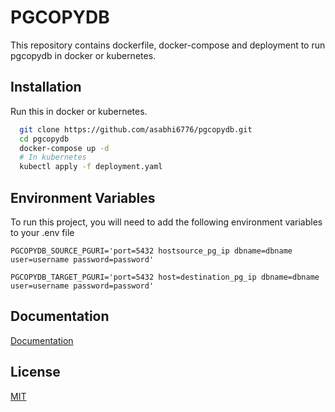 
# PGCOPYDB

This repository contains dockerfile, docker-compose and deployment to run pgcopydb in docker or kubernetes.

## Installation

Run this in docker or kubernetes.

```bash
  git clone https://github.com/asabhi6776/pgcopydb.git
  cd pgcopydb
  docker-compose up -d
  # In kubernetes
  kubectl apply -f deployment.yaml
```

## Environment Variables

To run this project, you will need to add the following environment variables to your .env file

`PGCOPYDB_SOURCE_PGURI='port=5432 hostsource_pg_ip dbname=dbname user=username password=password'`

`PGCOPYDB_TARGET_PGURI='port=5432 host=destination_pg_ip dbname=dbname user=username password=password'`

## Documentation

[Documentation](https://pgcopydb.readthedocs.io/)

## License

[MIT](https://choosealicense.com/licenses/mit/)
